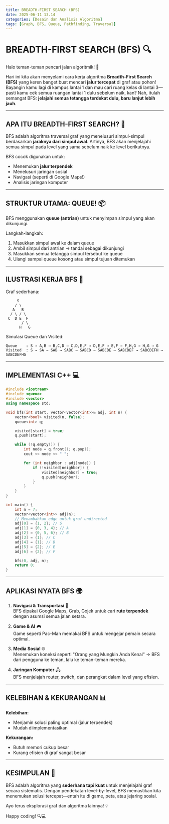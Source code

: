 ```yaml
---
title: BREADTH-FIRST SEARCH (BFS)
date: 2025-06-11 13.14
categories: [Desain dan Analisis Algoritma]
tags: [Graph, BFS, Queue, Pathfinding, Traversal]
---
```


# BREADTH-FIRST SEARCH (BFS) 🔍

Halo teman-teman pencari jalan algoritmik! 🧭

Hari ini kita akan menyelami cara kerja algoritma **Breadth-First Search (BFS)** yang keren banget buat mencari **jalur tercepat** di graf atau pohon! Bayangin kamu lagi di kampus lantai 1 dan mau cari ruang kelas di lantai 3—pasti kamu cek semua ruangan lantai 1 dulu sebelum naik, kan? Nah, itulah semangat BFS: **jelajahi semua tetangga terdekat dulu, baru lanjut lebih jauh**.

---

## APA ITU BREADTH-FIRST SEARCH? 🤔

BFS adalah algoritma traversal graf yang menelusuri simpul-simpul berdasarkan **jaraknya dari simpul awal**. Artinya, BFS akan menjelajahi semua simpul pada level yang sama sebelum naik ke level berikutnya.

BFS cocok digunakan untuk:
- Menemukan **jalur terpendek**
- Menelusuri jaringan sosial
- Navigasi (seperti di Google Maps!)
- Analisis jaringan komputer

---

## STRUKTUR UTAMA: QUEUE! 📦

BFS menggunakan **queue (antrian)** untuk menyimpan simpul yang akan dikunjungi.

Langkah-langkah:
1. Masukkan simpul awal ke dalam queue
2. Ambil simpul dari antrian → tandai sebagai dikunjungi
3. Masukkan semua tetangga simpul tersebut ke queue
4. Ulangi sampai queue kosong atau simpul tujuan ditemukan

---

## ILUSTRASI KERJA BFS 🔄

Graf sederhana:
```
     S
    / \
   A   B
  / \ / \
 C  D E  F
       / \
      H   G
```

Simulasi Queue dan Visited:
```
Queue    : S → A,B → B,C,D → C,D,E,F → D,E,F → E,F → F,H,G → H,G → G
Visited  : S → SA → SAB → SABC → SABCD → SABCDE → SABCDEF → SABCDEFH → SABCDEFHG
```

---

## IMPLEMENTASI C++ 💻

```cpp
#include <iostream>
#include <queue>
#include <vector>
using namespace std;

void bfs(int start, vector<vector<int>>& adj, int n) {
    vector<bool> visited(n, false);
    queue<int> q;

    visited[start] = true;
    q.push(start);

    while (!q.empty()) {
        int node = q.front(); q.pop();
        cout << node << " ";

        for (int neighbor : adj[node]) {
            if (!visited[neighbor]) {
                visited[neighbor] = true;
                q.push(neighbor);
            }
        }
    }
}

int main() {
    int n = 7;
    vector<vector<int>> adj(n);
    // Menambahkan edge untuk graf undirected
    adj[0] = {1, 2}; // S
    adj[1] = {0, 3, 4}; // A
    adj[2] = {0, 5, 6}; // B
    adj[3] = {1}; // C
    adj[4] = {1}; // D
    adj[5] = {2}; // E
    adj[6] = {2}; // F

    bfs(0, adj, n);
    return 0;
}
```

---

## APLIKASI NYATA BFS 🌍

1. **Navigasi & Transportasi** 🚗  
   BFS dipakai Google Maps, Grab, Gojek untuk cari **rute terpendek** dengan asumsi semua jalan setara.

2. **Game & AI** 🎮  
   Game seperti Pac-Man memakai BFS untuk mengejar pemain secara optimal.

3. **Media Sosial** 🌐  
   Menemukan koneksi seperti "Orang yang Mungkin Anda Kenal" → BFS dari pengguna ke teman, lalu ke teman-teman mereka.

4. **Jaringan Komputer** 🖧  
   BFS menjelajah router, switch, dan perangkat dalam level yang efisien.

---

## KELEBIHAN & KEKURANGAN 📊

**Kelebihan:**
- Menjamin solusi paling optimal (jalur terpendek)
- Mudah diimplementasikan

**Kekurangan:**
- Butuh memori cukup besar
- Kurang efisien di graf sangat besar

---

## KESIMPULAN 🧠

BFS adalah algoritma yang **sederhana tapi kuat** untuk menjelajahi graf secara sistematis. Dengan pendekatan level-by-level, BFS memastikan kita menemukan solusi tercepat—entah itu di game, peta, atau jejaring sosial.

Ayo terus eksplorasi graf dan algoritma lainnya! 💡

Happy coding! 🔍💻
